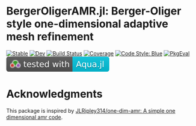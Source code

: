 # BergerOligerAMR.jl: Berger-Oliger style one-dimensional adaptive mesh refinement

[![Stable](https://img.shields.io/badge/docs-stable-blue.svg)](https://AuroraDysis.github.io/BergerOligerAMR.jl/stable/)
[![Dev](https://img.shields.io/badge/docs-dev-blue.svg)](https://AuroraDysis.github.io/BergerOligerAMR.jl/dev/)
[![Build Status](https://github.com/AuroraDysis/BergerOligerAMR.jl/actions/workflows/CI.yml/badge.svg?branch=main)](https://github.com/AuroraDysis/BergerOligerAMR.jl/actions/workflows/CI.yml?query=branch%3Amain)
[![Coverage](https://codecov.io/gh/AuroraDysis/BergerOligerAMR.jl/branch/main/graph/badge.svg)](https://codecov.io/gh/AuroraDysis/BergerOligerAMR.jl)
[![Code Style: Blue](https://img.shields.io/badge/code%20style-blue-4495d1.svg)](https://github.com/invenia/BlueStyle)
[![PkgEval](https://JuliaCI.github.io/NanosoldierReports/pkgeval_badges/B/BergerOligerAMR.svg)](https://JuliaCI.github.io/NanosoldierReports/pkgeval_badges/B/BergerOligerAMR.html)
[![Aqua](https://raw.githubusercontent.com/JuliaTesting/Aqua.jl/master/badge.svg)](https://github.com/JuliaTesting/Aqua.jl)

# Acknowledgments

This package is inspired by [JLRipley314/one-dim-amr: A simple one dimensional amr code](https://github.com/JLRipley314/one-dim-amr).
